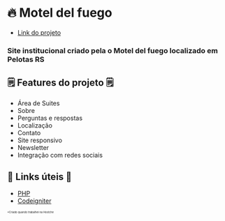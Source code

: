 # 🔥 Motel del fuego
- [Link do projeto](https://www.moteldelfuego.com.br/)

### Site institucional criado pela o Motel del fuego localizado em Pelotas RS


## 🗒️ Features do projeto 🗒️

- Área de Suites
- Sobre
- Perguntas e respostas
- Localização
- Contato
- Site responsivo
- Newsletter
- Integração com redes sociais

## 💎 Links úteis 💎
- [PHP](https://www.php.net/)
- [Codeigniter](https://www.codeigniter.com/)


<small style="font-size: 6px">*Criado quando trabalhei na Hostche</small>
